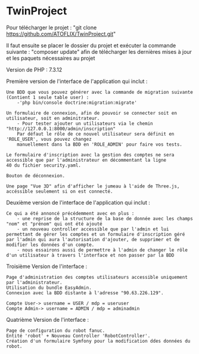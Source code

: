 # TwinProject

Pour télécharger le projet : "git clone https://github.com/ATOFLIX/TwinProject.git"

Il faut ensuite se placer le dossier du projet et exécuter la commande suivante : 
"composer update" afin de télécharger les dernières mises à jour et les paquets nécessaires au projet

Version de PHP : 7.3.12


Première version de l'interface de l'application qui inclut :

    Une BDD que vous pouvez générer avec la commande de migration suivante (Contient 1 seule table user) :
        -'php bin/console doctrine:migration:migrate'

    Un formulaire de connexion, afin de pouvoir se connecter soit en utilisateur, soit en adminitrateur.
        - Pour tester ajouter un utilisateurs via le chemin "http://127.0.0.1:8000/admin/inscription"
        Par défaut le rôle de ce nouvel utilisateur sera définit en 'ROLE_USER', vous pouvez changez 
        manuellement dans la BDD en 'ROLE_ADMIN' pour faire vos tests.

    Le formulaire d'inscription avec la gestion des comptes ne sera accessible que par l'administrateur en décommentant la ligne
    40 du fichier security.yaml.

    Bouton de déconnexion.

    Une page "Vue 3D" afin d'afficher le jumeau à l'aide de Three.js, accéssible seulement si on est connecté.
   
Deuxième version de l'interface de l'application qui inclut :
    
    Ce qui a été annoncé précédemment avec en plus : 
        - une reprise de la structure de la base de donnée avec les champs "nom" et "prénom" qui ont été ajouté
        - un nouveau controller accessible que par l'admin et lui permettant de gérer les comptes et un formulaire d'inscription géré               par l'admin qui aura l'autorisation d'ajouter, de supprimer et de modifier les données d'un compte.
        - nous essairons aussi de permettre à l'admin de changer le rôle d'un utilisateur à travers l'interface et non passer par la BDD

Troisième Version de l'interface :

    Page d'administration des comptes utilisateurs accessible uniquement par l'administrateur.
    Utilisation du bundle EasyAdmin.
    Connexion avec la BDD distante à l'adresse "90.63.226.129".

    Compte User-> username = USER / mdp = useruser
    Compte Admin-> username = ADMIN / mdp = adminadmin

Quatrième Version de l'interface :
    
    Page de configuration du robot fanuc.
    Entité 'robot' + Nouveau Controller 'RobotController'.
    Création d'un formulaire Symfony pour la modification ddes données du robot.